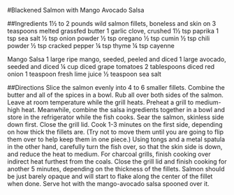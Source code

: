 #Blackened Salmon with Mango Avocado Salsa

##Ingredients
1½ to 2 pounds wild salmon fillets, boneless and skin on
3 teaspoons melted grassfed butter
1 garlic clove, crushed
1½ tsp paprika
1 tsp sea salt
½ tsp onion powder
½ tsp oregano
½ tsp cumin
½ tsp chili powder
½ tsp cracked pepper
¼ tsp thyme
¼ tsp cayenne

Mango Salsa
1 large ripe mango, seeded, peeled and diced
1 large avocado, seeded and diced
¼ cup diced grape tomatoes
2 tablespoons diced red onion
1 teaspoon fresh lime juice
½ teaspoon sea salt

##Directions
Slice the salmon evenly into 4 to 6 smaller fillets.
Combine the butter and all of the spices in a bowl. Rub all over both sides of the salmon. Leave at room temperature while the grill heats.
Preheat a grill to medium-high heat.
Meanwhile, combine the salsa ingredients together in a bowl and store in the refrigerator while the fish cooks.
Sear the salmon, skinless side down first. Close the grill lid. Cook 1-3 minutes on the first side, depending on how thick the fillets are. (Try not to move them until you are going to flip them over to help keep them in one piece.)
Using tongs and a metal spatula in the other hand, carefully turn the fish over, so that the skin side is down, and reduce the heat to medium. For charcoal grills, finish cooking over indirect heat furthest from the coals.
Close the grill lid and finish cooking for another 5 minutes, depending on the thickness of the fillets.
Salmon should be just barely opaque and will start to flake along the center of the fillet when done.
Serve hot with the mango-avocado salsa spooned over it.

